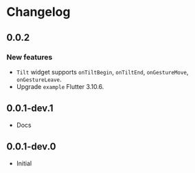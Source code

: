# Changelog

## 0.0.2
### New features
- `Tilt` widget supports `onTiltBegin`, `onTiltEnd`, `onGestureMove`, `onGestureLeave`.
- Upgrade `example` Flutter 3.10.6.  

## 0.0.1-dev.1
- Docs

## 0.0.1-dev.0
- Initial